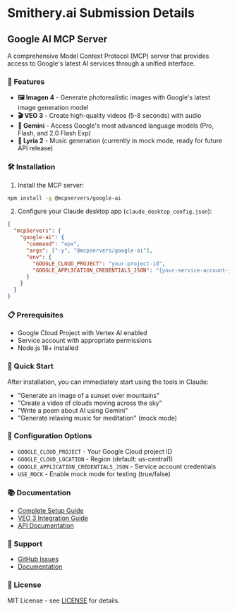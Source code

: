 # Smithery.ai Submission Details

## Google AI MCP Server

A comprehensive Model Context Protocol (MCP) server that provides access to Google's latest AI services through a unified interface.

### 🚀 Features

- **🖼️ Imagen 4** - Generate photorealistic images with Google's latest image generation model
- **🎬 VEO 3** - Create high-quality videos (5-8 seconds) with audio
- **💬 Gemini** - Access Google's most advanced language models (Pro, Flash, and 2.0 Flash Exp)
- **🎵 Lyria 2** - Music generation (currently in mock mode, ready for future API release)

### 🛠️ Installation

1. Install the MCP server:
```bash
npm install -g @mcpservers/google-ai
```

2. Configure your Claude desktop app (`claude_desktop_config.json`):
```json
{
  "mcpServers": {
    "google-ai": {
      "command": "npx",
      "args": ["-y", "@mcpservers/google-ai"],
      "env": {
        "GOOGLE_CLOUD_PROJECT": "your-project-id",
        "GOOGLE_APPLICATION_CREDENTIALS_JSON": "{your-service-account-json}"
      }
    }
  }
}
```

### 📋 Prerequisites

- Google Cloud Project with Vertex AI enabled
- Service account with appropriate permissions
- Node.js 18+ installed

### 🎯 Quick Start

After installation, you can immediately start using the tools in Claude:

- "Generate an image of a sunset over mountains"
- "Create a video of clouds moving across the sky"
- "Write a poem about AI using Gemini"
- "Generate relaxing music for meditation" (mock mode)

### 🔧 Configuration Options

- `GOOGLE_CLOUD_PROJECT` - Your Google Cloud project ID
- `GOOGLE_CLOUD_LOCATION` - Region (default: us-central1)
- `GOOGLE_APPLICATION_CREDENTIALS_JSON` - Service account credentials
- `USE_MOCK` - Enable mock mode for testing (true/false)

### 📚 Documentation

- [Complete Setup Guide](https://github.com/Stevekaplanai/google-ai-mcp-server/blob/master/QUICKSTART.md)
- [VEO 3 Integration Guide](https://github.com/Stevekaplanai/google-ai-mcp-server/blob/master/VEO3_INTEGRATION_GUIDE.md)
- [API Documentation](https://github.com/Stevekaplanai/google-ai-mcp-server#api-reference)

### 🤝 Support

- [GitHub Issues](https://github.com/Stevekaplanai/google-ai-mcp-server/issues)
- [Documentation](https://github.com/Stevekaplanai/google-ai-mcp-server)

### 📄 License

MIT License - see [LICENSE](https://github.com/Stevekaplanai/google-ai-mcp-server/blob/master/LICENSE) for details.
